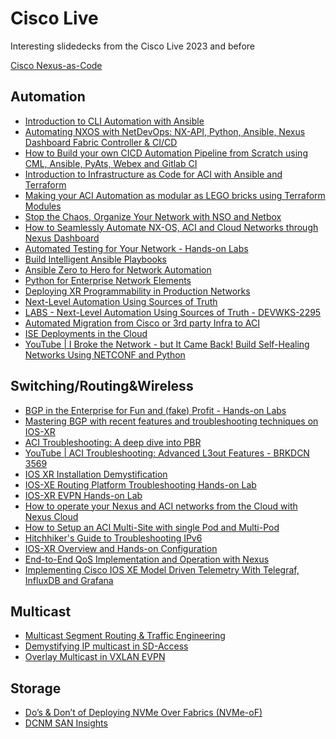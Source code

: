 # Cisco Live

Interesting slidedecks from the Cisco Live 2023 and before

[Cisco Nexus-as-Code](https://developer.cisco.com/docs/nexus-as-code/)

## Automation
* [Introduction to CLI Automation with Ansible](https://www.ciscolive.com/c/dam/r/ciscolive/emea/docs/2023/pdf/LTRSPG-1192.pdf)
* [Automating NXOS with NetDevOps:
NX-API, Python, Ansible, Nexus
Dashboard Fabric Controller & CI/CD](https://www.ciscolive.com/c/dam/r/ciscolive/emea/docs/2023/pdf/LTRDCN-3903.pdf)
* [How to Build your own CICD Automation
Pipeline from Scratch using CML,
Ansible, PyAts, Webex and Gitlab CI](https://www.ciscolive.com/c/dam/r/ciscolive/emea/docs/2023/pdf/DEVNET-2015.pdf)
* [Introduction to Infrastructure as Code for ACI with Ansible and Terraform](https://www.ciscolive.com/c/dam/r/ciscolive/emea/docs/2023/pdf/BRKDCN-2906.pdf)
* [Making your ACI Automation as modular as LEGO bricks using Terraform Modules](https://www.ciscolive.com/c/dam/r/ciscolive/emea/docs/2023/pdf/DEVWKS-2931.pdf)
* [Stop the Chaos, Organize Your
Network with NSO and Netbox](https://www.ciscolive.com/c/dam/r/ciscolive/emea/docs/2023/pdf/DEVNET-2459.pdf)
* [How to Seamlessly Automate NX-OS, ACI and Cloud Networks through Nexus Dashboard](https://www.ciscolive.com/c/dam/r/ciscolive/emea/docs/2023/pdf/BRKDCN-1615.pdf)
* [Automated Testing for Your
Network - Hands-on Labs](https://www.ciscolive.com/c/dam/r/ciscolive/emea/docs/2023/pdf/LTRATO-2001.pdf)
* [Build Intelligent Ansible
Playbooks](https://www.ciscolive.com/c/dam/r/ciscolive/emea/docs/2023/pdf/DEVNET-2050.pdf)
* [Ansible Zero to Hero for Network Automation](https://www.ciscolive.com/c/dam/r/ciscolive/emea/docs/2023/pdf/LTROPS-2409.pdf)
* [Python for Enterprise Network Elements](https://www.ciscolive.com/c/dam/r/ciscolive/emea/docs/2023/pdf/DEVWKS-2320.pdf)
* [Deploying XR
Programmability in
Production Networks](https://www.ciscolive.com/c/dam/r/ciscolive/emea/docs/2023/pdf/BRKSPG-2031.pdf)
* [Next-Level Automation Using Sources of Truth](https://www.ciscolive.com/c/dam/r/ciscolive/emea/docs/2023/pdf/DEVWKS-2295.pdf)
* [LABS - Next-Level Automation Using Sources of Truth - DEVWKS-2295](https://developer.cisco.com/learning/labs/devwks-2295/introduction/)
* [Automated Migration from Cisco or 3rd party Infra to ACI](https://www.ciscolive.com/c/dam/r/ciscolive/emea/docs/2023/pdf/DEVNET-2409.pdf)
* [ISE Deployments in the Cloud](https://www.ciscolive.com/c/dam/r/ciscolive/emea/docs/2023/pdf/LTRSEC-2000.pdf)
* [YouTube | I Broke the Network - but It Came Back! Build Self-Healing Networks Using NETCONF and Python](https://www.youtube.com/watch?v=Q7QrEy9N_y0)

## Switching/Routing&Wireless
* [BGP in the Enterprise
for Fun and (fake) Profit - Hands-on Labs](https://www.ciscolive.com/c/dam/r/ciscolive/emea/docs/2023/pdf/LTRENT-2978.pdf)
* [Mastering BGP with recent features and troubleshooting techniques on IOS-XR](https://www.ciscolive.com/c/dam/r/ciscolive/emea/docs/2023/pdf/LTRSP-2140.pdf)
* [ACI Troubleshooting: A deep dive into PBR](https://www.ciscolive.com/c/dam/r/ciscolive/emea/docs/2023/pdf/BRKDCN-3915.pdf)
* [YouTube | ACI Troubleshooting: Advanced L3out Features - BRKDCN 3569](https://www.youtube.com/watch?v=CjycOIQeOYw)
* [IOS XR Installation Demystification](https://www.ciscolive.com/c/dam/r/ciscolive/emea/docs/2023/pdf/LTRSP-2693.pdf)
* [IOS-XE Routing Platform Troubleshooting Hands-on Lab](https://www.ciscolive.com/c/dam/r/ciscolive/emea/docs/2023/pdf/LTRTRS-2293.pdf)
* [IOS-XR EVPN Hands-on Lab](https://www.ciscolive.com/c/dam/r/ciscolive/emea/docs/2023/pdf/LTRSP-2837.pdf)
* [How to operate your Nexus and ACI networks from the Cloud with Nexus Cloud](https://www.ciscolive.com/c/dam/r/ciscolive/emea/docs/2023/pdf/BRKDCN-1688.pdf)
* [How to Setup an ACI Multi-Site with single Pod and Multi-Pod](https://www.ciscolive.com/c/dam/r/ciscolive/emea/docs/2023/pdf/BRKDCN-2919.pdf)
* [Hitchhiker's Guide to
Troubleshooting IPv6](https://www.ciscolive.com/c/dam/r/ciscolive/emea/docs/2023/pdf/BRKIPV-3340.pdf)
* [IOS-XR Overview and Hands-on Configuration](https://www.ciscolive.com/c/dam/r/ciscolive/emea/docs/2023/pdf/LTRSP-2054.pdf)
* [End-to-End QoS
Implementation and
Operation with Nexus](https://www.ciscolive.com/c/dam/r/ciscolive/emea/docs/2023/pdf/BRKDCN-3953.pdf)
* [Implementing Cisco IOS XE Model Driven Telemetry With Telegraf, InfluxDB and Grafana](https://www.ciscolive.com/c/dam/r/ciscolive/emea/docs/2023/pdf/DEVWKS-2270.pdf)


## Multicast
* [Multicast Segment Routing & Traffic Engineering](https://www.ciscolive.com/c/dam/r/ciscolive/emea/docs/2023/pdf/BRKMPL-1123.pdf)
* [Demystifying IP multicast in SD-Access](https://www.ciscolive.com/c/dam/r/ciscolive/emea/docs/2023/pdf/BRKENS-2820.pdf)
* [Overlay Multicast in VXLAN
EVPN](https://www.ciscolive.com/c/dam/r/ciscolive/emea/docs/2023/pdf/BRKDCN-3638.pdf)


## Storage
* [Do’s & Don’t of Deploying
NVMe Over Fabrics (NVMe-oF)](https://www.ciscolive.com/c/dam/r/ciscolive/emea/docs/2023/pdf/BRKDCN-3912.pdf)
* [DCNM SAN Insights](https://www.ciscolive.com/c/dam/r/ciscolive/emea/docs/2023/pdf/BRKDCN-3947.pdf)
